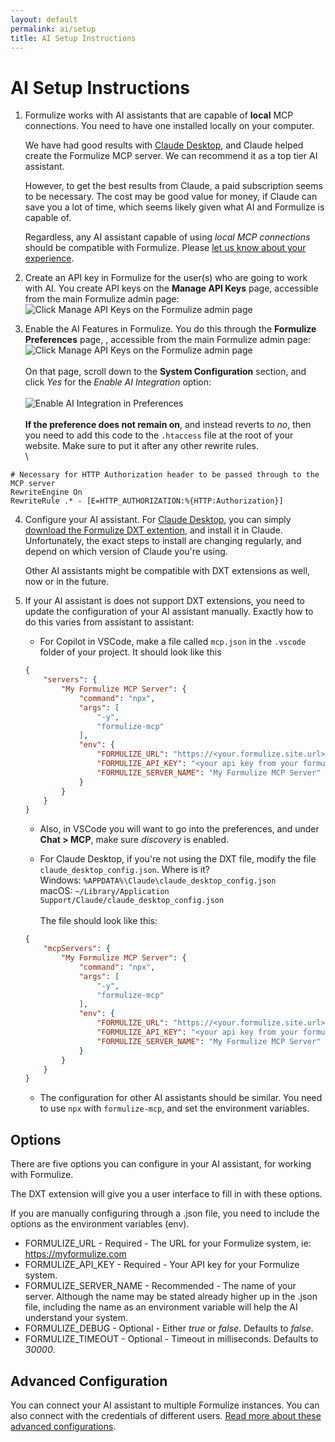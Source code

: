 ```yaml
---
layout: default
permalink: ai/setup
title: AI Setup Instructions
---
```


# AI Setup Instructions

1. Formulize works with AI assistants that are capable of __local__ MCP connections. You need to have one installed locally on your computer.

	We have had good results with <a href='https://claude.ai/download' target='_blank'>Claude Desktop</a>, and Claude helped create the Formulize MCP server. We can recommend it as a top tier AI assistant.

	However, to get the best results from Claude, a paid subscription seems to be necessary. The cost may be good value for money, if Claude can save you a lot of time, which seems likely given what AI and Formulize is capable of.

	Regardless, any AI assistant capable of using _local MCP connections_ should be compatible with Formulize. Please <a href='mailto:info@formulize.org'>let us know about your experience</a>.

2. Create an API key in Formulize for the user(s) who are going to work with AI. You create API keys on the __Manage API Keys__ page, accessible from the main Formulize admin page:\
![Click Manage API Keys on the Formulize admin page](../../images/Manage-API-keys.png)

3. Enable the AI Features in Formulize. You do this through the __Formulize Preferences__ page, , accessible from the main Formulize admin page:\
![Click Manage API Keys on the Formulize admin page](../../images/Formulize-preferences.png)\
\
On that page, scroll down to the __System Configuration__ section, and click _Yes_ for the _Enable AI Integration_ option:\
\
![Enable AI Integration in Preferences](../../images/enable-ai.png)\
\
__If the preference does not remain on__, and instead reverts to _no_, then you need to add this code to the ```.htaccess``` file at the root of your website. Make sure to put it after any other rewrite rules.\
\
```apacheconf
# Necessary for HTTP Authorization header to be passed through to the MCP server
RewriteEngine On
RewriteRule .* - [E=HTTP_AUTHORIZATION:%{HTTP:Authorization}]
```

4. Configure your AI assistant. For <a href='https://claude.ai/download' target='_blank'>Claude Desktop</a>, you can simply <a href='https://github.com/jegelstaff/formulize-mcp/releases/download/v1.3.2/formulize-mcp.dxt' download='formulize-mcp.dxt'>download the Formulize DXT extention</a>, and install it in Claude. Unfortunately, the exact steps to install are changing regularly, and depend on which version of Claude you're using.

	Other AI assistants might be compatible with DXT extensions as well, now or in the future.

5. If your AI assistant is does not support DXT extensions, you need to update the configuration of your AI assistant manually. Exactly how to do this varies from assistant to assistant:

	- For Copilot in VSCode, make a file called ```mcp.json``` in the ```.vscode``` folder of your project. It should look like this

	```json
	{
		"servers": {
			"My Formulize MCP Server": {
				"command": "npx",
				"args": [
					"-y",
					"formulize-mcp"
				],
				"env": {
					"FORMULIZE_URL": "https://<your.formulize.site.url>",
					"FORMULIZE_API_KEY": "<your api key from your formulize site>",
					"FORMULIZE_SERVER_NAME": "My Formulize MCP Server"
				}
			}
		}
	}
	```

	- Also, in VSCode you will want to go into the preferences, and under __Chat > MCP__, make sure _discovery_ is enabled.

	- For Claude Desktop, if you're not using the DXT file, modify the file ```claude_desktop_config.json```. Where is it?\
	Windows: ```%APPDATA%\Claude\claude_desktop_config.json```\
	macOS: ```~/Library/Application Support/Claude/claude_desktop_config.json```\
	\
	The file should look like this:

	```json
	{
		"mcpServers": {
			"My Formulize MCP Server": {
				"command": "npx",
				"args": [
					"-y",
					"formulize-mcp"
				],
				"env": {
					"FORMULIZE_URL": "https://<your.formulize.site.url>",
					"FORMULIZE_API_KEY": "<your api key from your formulize site>",
					"FORMULIZE_SERVER_NAME": "My Formulize MCP Server"
				}
			}
		}
	}
	```

	- The configuration for other AI assistants should be similar. You need to use ```npx``` with ```formulize-mcp```, and set the environment variables.

## Options

There are five options you can configure in your AI assistant, for working with Formulize.

The DXT extension will give you a user interface to fill in with these options.

If you are manually configuring through a .json file, you need to include the options as the environment variables (env).

- FORMULIZE_URL - Required - The URL for your Formulize system, ie: https://myformulize.com
- FORMULIZE_API_KEY - Required - Your API key for your Formulize system.
- FORMULIZE_SERVER_NAME - Recommended - The name of your server. Although the name may be stated already higher up in the .json file, including the name as an environment variable will help the AI understand your system.
- FORMULIZE_DEBUG - Optional - Either _true_ or _false_. Defaults to _false_.
- FORMULIZE_TIMEOUT - Optional - Timeout in milliseconds. Defaults to _30000_.

## Advanced Configuration

You can connect your AI assistant to multiple Formulize instances. You can also connect with the credentials of different users. [Read more about these advanced configurations](../ai/advanced-setup).


